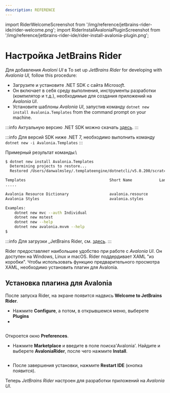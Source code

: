 ```yaml
---
description: REFERENCE
---
```


import RiderWelcomeScreenshot from '/img/reference/jetbrains-rider-ide/rider-welcome.png';
import RiderInstallAvaloniaPluginScreenshot from '/img/reference/jetbrains-rider-ide/rider-install-avalonia-plugin.png';

# Настройка JetBrains Rider

Для добавления _Avaloni UI_ в 
To set up _JetBrains Rider_ for developing with _Avalonia UI,_ follow this procedure:

- Загрузите и установите .NET SDK с сайта _Microsoft_. 
- Он включает в себя среду выполнения, инструменты разработки (компилятор и т.д.), необходимые для создания приложений на _Avalonia UI_.
- Установите шаблоны _Avalonia UI_, запустив команду `dotnet new install Avalonia.Templates` from the command prompt on your machine.

:::info
Актуальную версию .NET SDK можно скачать [здесь](https://dotnet.microsoft.com/download).
:::

:::info
Для версий SDK ниже .NET 7, необходимо выполнить команду `dotnet new -i Avalonia.Templates`
:::

Примерный результат команды:\

```bash
$ dotnet new install Avalonia.Templates
  Determining projects to restore...
  Restored /Users/danwalmsley/.templateengine/dotnetcli/v5.0.200/scratch/restore.csproj (in 706 ms).

Templates                                     Short Name            Language    Tags
.....

Avalonia Resource Dictionary                  avalonia.resource                 ui/xaml/avalonia/avaloniaui
Avalonia Styles                               avalonia.styles                   ui/xaml/avalonia/avaloniaui

Examples:
    dotnet new mvc --auth Individual
    dotnet new mstest
    dotnet new --help
    dotnet new avalonia.mvvm --help
$
```

:::info
Для загрузки _JetBrains Rider, см. [здесь](https://www.jetbrains.com/rider/).
:::

Rider предоставляет наибольшее удобство при работе с _Avalonia UI_.
Он доступен на Windows, Linux и macOS. Rider поддердивает XAML "из коробки". 
Чтобы использовать функцию предварительного просмотра XAML, необходимо установить плагин для Avalonia.

## Установка плагина для Avalonia

После запуска Rider, на экране появится надвись **Welcome to JetBrains Rider**.

- Нажмите **Configure**, а потом, в открывшемся меню, выберете **Plugins** 
- 
<img src={RiderWelcomeScreenshot} alt="" />

Откроется окно **Preferences**.
- Нажмите **Marketplace** и введите в поле поиска'Avalonia'. Найдите и выберете **AvaloniaRider**, после чего нажмите **Install**.

<img src={RiderInstallAvaloniaPluginScreenshot} alt="" />

- После завершения установки, нажмите **Restart IDE** (кнопка появится).

Теперь _JetBrains Rider_ настроен для разработки приложений на _Avalonia UI_.
